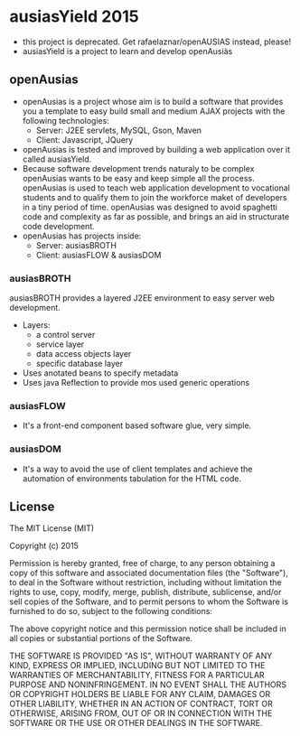 # ausiasYield 2015
  * this project is deprecated. Get rafaelaznar/openAUSIAS instead, please!
  * ausiasYield is a project to learn and develop openAusiàs

## openAusias

  * openAusias is a project whose aim is to build a software that provides you a template to easy build small and medium AJAX projects with the following technologies:
    * Server: J2EE servlets, MySQL, Gson, Maven
    * Client: Javascript, JQuery
  * openAusias is tested and improved by building a web application over it called ausiasYield.
  * Because software development trends naturaly to be complex openAusias wants to be easy and keep simple all the process. openAusias is used to teach web application development to vocational students and to qualify them to join the workforce maket of developers in a tiny period of time. openAusias was designed to avoid spaghetti code and complexity as far as possible, and brings an aid in structurate code development.
  * openAusias has projects inside:
    * Server: ausiasBROTH
    * Client: ausiasFLOW & ausiasDOM

### ausiasBROTH

ausiasBROTH provides a layered J2EE environment to easy server web development. 
  * Layers:
    * a control server
    * service layer
    * data access objects layer
    * specific database layer
  * Uses anotated beans to specify metadata
  * Uses java Reflection to provide mos used generic operations

### ausiasFLOW

  * It's a front-end component based software glue, very simple.

### ausiasDOM

  * It's a way to avoid the use of client templates and achieve the automation of environments tabulation for the HTML code.



## License

The MIT License (MIT)

Copyright (c) 2015

Permission is hereby granted, free of charge, to any person obtaining a copy
of this software and associated documentation files (the "Software"), to deal
in the Software without restriction, including without limitation the rights
to use, copy, modify, merge, publish, distribute, sublicense, and/or sell
copies of the Software, and to permit persons to whom the Software is
furnished to do so, subject to the following conditions:

The above copyright notice and this permission notice shall be included in
all copies or substantial portions of the Software.

THE SOFTWARE IS PROVIDED "AS IS", WITHOUT WARRANTY OF ANY KIND, EXPRESS OR
IMPLIED, INCLUDING BUT NOT LIMITED TO THE WARRANTIES OF MERCHANTABILITY,
FITNESS FOR A PARTICULAR PURPOSE AND NONINFRINGEMENT. IN NO EVENT SHALL THE
AUTHORS OR COPYRIGHT HOLDERS BE LIABLE FOR ANY CLAIM, DAMAGES OR OTHER
LIABILITY, WHETHER IN AN ACTION OF CONTRACT, TORT OR OTHERWISE, ARISING FROM,
OUT OF OR IN CONNECTION WITH THE SOFTWARE OR THE USE OR OTHER DEALINGS IN
THE SOFTWARE.
